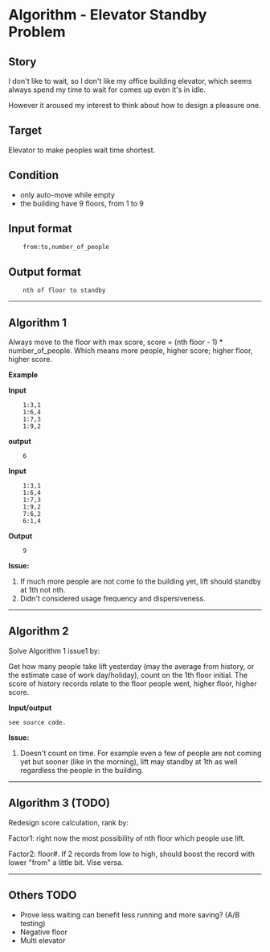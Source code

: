 # Algorithm - Elevator Standby Problem

## Story

I don't like to wait, so I don't like my office building elevator, which seems always spend my time to wait for comes up even it's in idle.

However it aroused my interest to think about how to design a pleasure one.

## Target

Elevator to make peoples wait time shortest.

## Condition

*	only auto-move while empty
*	the building have 9 floors, from 1 to 9

## Input format

```
	from:to,number_of_people
```
	
## Output format

```
	nth of floor to standby
```

---
## Algorithm 1

Always move to the floor with max score, score = (nth floor - 1) * number_of_people. Which means more people, higher score; higher floor, higher score.

**Example**

**Input**

```
	1:3,1
	1:6,4
	1:7,3
	1:9,2
```
	
**output**

```
	6
```

**Input**

```
	1:3,1
	1:6,4
	1:7,3
	1:9,2
	7:6,2
	6:1,4
```
	
**Output**

```
	9
```

**Issue:**

1. If much more people are not come to the building yet, lift should standby at 1th not nth.
2. Didn't considered usage frequency and dispersiveness.

---
## Algorithm 2

Solve Algorithm 1 issue1 by:

Get how many people take lift yesterday (may the average from history, or the estimate case of work day/holiday), count on the 1th floor initial.
The score of history records relate to the floor people went, higher floor, higher score.  

**Input/output**

	see source code.

**Issue:**

1. Doesn't count on time. For example even a few of people are not coming yet but sooner (like in the morning), lift may standby at 1th as well regardless the people in the building.

---
## Algorithm 3 (TODO)

Redesign score calculation, rank by:

Factor1: right now the most possibility of nth floor which people use lift.

Factor2: floor#. If 2 records from low to high, should boost the record with lower "from" a little bit. Vise versa.   

---	
## Others TODO

* Prove less waiting can benefit less running and more saving? (A/B testing)  
* Negative floor  
* Multi elevator  
